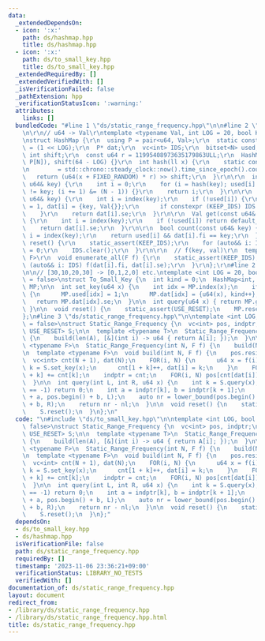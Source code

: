 ```yaml
---
data:
  _extendedDependsOn:
  - icon: ':x:'
    path: ds/hashmap.hpp
    title: ds/hashmap.hpp
  - icon: ':x:'
    path: ds/to_small_key.hpp
    title: ds/to_small_key.hpp
  _extendedRequiredBy: []
  _extendedVerifiedWith: []
  _isVerificationFailed: false
  _pathExtension: hpp
  _verificationStatusIcon: ':warning:'
  attributes:
    links: []
  bundledCode: "#line 1 \"ds/static_range_frequency.hpp\"\n\n#line 2 \"ds/hashmap.hpp\"\
    \n\r\n// u64 -> Val\r\ntemplate <typename Val, int LOG = 20, bool KEEP_IDS = false>\r\
    \nstruct HashMap {\r\n  using P = pair<u64, Val>;\r\n  static constexpr int N\
    \ = (1 << LOG);\r\n  P* dat;\r\n  vc<int> IDS;\r\n  bitset<N> used;\r\n  const\
    \ int shift;\r\n  const u64 r = 11995408973635179863ULL;\r\n  HashMap() : dat(new\
    \ P[N]), shift(64 - LOG) {}\r\n  int hash(ll x) {\r\n    static const u64 FIXED_RANDOM\r\
    \n        = std::chrono::steady_clock::now().time_since_epoch().count();\r\n \
    \   return (u64(x + FIXED_RANDOM) * r) >> shift;\r\n  }\r\n\r\n  int index(const\
    \ u64& key) {\r\n    int i = 0;\r\n    for (i = hash(key); used[i] && dat[i].fi\
    \ != key; (i += 1) &= (N - 1)) {}\r\n    return i;\r\n  }\r\n\r\n  Val& operator[](const\
    \ u64& key) {\r\n    int i = index(key);\r\n    if (!used[i]) {\r\n      used[i]\
    \ = 1, dat[i] = {key, Val{}};\r\n      if constexpr (KEEP_IDS) IDS.eb(i);\r\n\
    \    }\r\n    return dat[i].se;\r\n  }\r\n\r\n  Val get(const u64& key, Val default_value)\
    \ {\r\n    int i = index(key);\r\n    if (!used[i]) return default_value;\r\n\
    \    return dat[i].se;\r\n  }\r\n\r\n  bool count(const u64& key) {\r\n    int\
    \ i = index(key);\r\n    return used[i] && dat[i].fi == key;\r\n  }\r\n\r\n  void\
    \ reset() {\r\n    static_assert(KEEP_IDS);\r\n    for (auto&& i: IDS) used[i]\
    \ = 0;\r\n    IDS.clear();\r\n  }\r\n\r\n  // f(key, val)\r\n  template <typename\
    \ F>\r\n  void enumerate_all(F f) {\r\n    static_assert(KEEP_IDS);\r\n    for\
    \ (auto&& i: IDS) f(dat[i].fi, dat[i].se);\r\n  }\r\n};\r\n#line 2 \"ds/to_small_key.hpp\"\
    \n\n// [30,10,20,30] -> [0,1,2,0] etc.\ntemplate <int LOG = 20, bool USE_RESET\
    \ = false>\nstruct To_Small_Key {\n  int kind = 0;\n  HashMap<int, LOG, true>\
    \ MP;\n\n  int set_key(u64 x) {\n    int idx = MP.index(x);\n    if (!MP.used[idx])\
    \ {\n      MP.used[idx] = 1;\n      MP.dat[idx] = {u64(x), kind++};\n    }\n \
    \   return MP.dat[idx].se;\n  }\n\n  int query(u64 x) { return MP.get(x, -1);\
    \ }\n\n  void reset() {\n    static_assert(USE_RESET);\n    MP.reset();\n  }\n\
    };\n#line 3 \"ds/static_range_frequency.hpp\"\n\ntemplate <int LOG, bool USE_RESET\
    \ = false>\nstruct Static_Range_Frequency {\n  vc<int> pos, indptr;\n  To_Small_Key<LOG,\
    \ USE_RESET> S;\n\n  template <typename T>\n  Static_Range_Frequency(vc<T>& A)\
    \ {\n    build(len(A), [&](int i) -> u64 { return A[i]; });\n  }\n\n  template\
    \ <typename F>\n  Static_Range_Frequency(int N, F f) {\n    build(N, f);\n  }\n\
    \n  template <typename F>\n  void build(int N, F f) {\n    pos.resize(N);\n  \
    \  vc<int> cnt(N + 1), dat(N);\n    FOR(i, N) {\n      u64 x = f(i);\n      int\
    \ k = S.set_key(x);\n      cnt[1 + k]++, dat[i] = k;\n    }\n    FOR(k, N) cnt[1\
    \ + k] += cnt[k];\n    indptr = cnt;\n    FOR(i, N) pos[cnt[dat[i]]++] = i;\n\
    \  }\n\n  int query(int L, int R, u64 x) {\n    int k = S.query(x);\n    if (k\
    \ == -1) return 0;\n    int a = indptr[k], b = indptr[k + 1];\n    auto nl = lower_bound(pos.begin()\
    \ + a, pos.begin() + b, L);\n    auto nr = lower_bound(pos.begin() + a, pos.begin()\
    \ + b, R);\n    return nr - nl;\n  }\n\n  void reset() {\n    static_assert(USE_RESET);\n\
    \    S.reset();\n  }\n};\n"
  code: "\n#include \"ds/to_small_key.hpp\"\n\ntemplate <int LOG, bool USE_RESET =\
    \ false>\nstruct Static_Range_Frequency {\n  vc<int> pos, indptr;\n  To_Small_Key<LOG,\
    \ USE_RESET> S;\n\n  template <typename T>\n  Static_Range_Frequency(vc<T>& A)\
    \ {\n    build(len(A), [&](int i) -> u64 { return A[i]; });\n  }\n\n  template\
    \ <typename F>\n  Static_Range_Frequency(int N, F f) {\n    build(N, f);\n  }\n\
    \n  template <typename F>\n  void build(int N, F f) {\n    pos.resize(N);\n  \
    \  vc<int> cnt(N + 1), dat(N);\n    FOR(i, N) {\n      u64 x = f(i);\n      int\
    \ k = S.set_key(x);\n      cnt[1 + k]++, dat[i] = k;\n    }\n    FOR(k, N) cnt[1\
    \ + k] += cnt[k];\n    indptr = cnt;\n    FOR(i, N) pos[cnt[dat[i]]++] = i;\n\
    \  }\n\n  int query(int L, int R, u64 x) {\n    int k = S.query(x);\n    if (k\
    \ == -1) return 0;\n    int a = indptr[k], b = indptr[k + 1];\n    auto nl = lower_bound(pos.begin()\
    \ + a, pos.begin() + b, L);\n    auto nr = lower_bound(pos.begin() + a, pos.begin()\
    \ + b, R);\n    return nr - nl;\n  }\n\n  void reset() {\n    static_assert(USE_RESET);\n\
    \    S.reset();\n  }\n};"
  dependsOn:
  - ds/to_small_key.hpp
  - ds/hashmap.hpp
  isVerificationFile: false
  path: ds/static_range_frequency.hpp
  requiredBy: []
  timestamp: '2023-11-06 23:36:21+09:00'
  verificationStatus: LIBRARY_NO_TESTS
  verifiedWith: []
documentation_of: ds/static_range_frequency.hpp
layout: document
redirect_from:
- /library/ds/static_range_frequency.hpp
- /library/ds/static_range_frequency.hpp.html
title: ds/static_range_frequency.hpp
---
```

